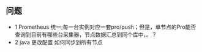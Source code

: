 ## 问题

+ 1 Prometheus 统一;每一台实例对应一套pro/push；但是，单节点的Pro能否查询到目前有哪些台采集器，节点数据汇总到同个库中，。？
+ 2 java 更改配置 如何同步到所有节点



